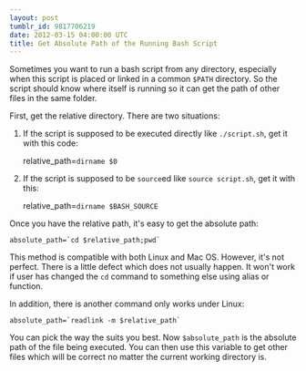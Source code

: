 ```yaml
---
layout: post
tumblr_id: 9817706219
date: 2012-03-15 04:00:00 UTC
title: Get Absolute Path of the Running Bash Script
---
```


Sometimes you want to run a bash script from any directory, especially when this
script is placed or linked in a common `$PATH` directory. So the script should
know where itself is running so it can get the path of other files in the same
folder.

First, get the relative directory. There are two situations:

1. If the script is supposed to be executed directly like `./script.sh`, get
   it with this code:

      relative_path=`dirname $0`
    
2. If the script is supposed to be `source`ed like `source script.sh`, get it
   with this:

      relative_path=`dirname $BASH_SOURCE`

Once you have the relative path, it's easy to get the absolute path:

    absolute_path=`cd $relative_path;pwd`

This method is compatible with both Linux and Mac OS. However, it's not perfect.
There is a little defect which does not usually happen. It won't work if user
has changed the `cd` command to something else using alias or function.

In addition, there is another command only works under Linux:

    absolute_path=`readlink -m $relative_path`

You can pick the way the suits you best. Now `$absolute_path` is the absolute
path of the file being executed. You can then use this variable to get other
files which will be correct no matter the current working directory is.
